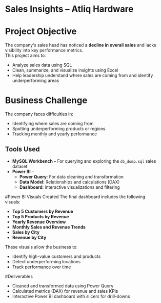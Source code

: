 # Sales Insights – Atliq Hardware

#  Project Objective
The company's sales head has noticed a **decline in overall sales** and lacks visibility into key performance metrics.  
This project aims to:
- Analyze sales data using SQL
- Clean, summarize, and visualize insights using Excel
- Help leadership understand where sales are coming from and identify underperforming areas

# Business Challenge
The company faces difficulties in:
- Identifying where sales are coming from
- Spotting underperforming products or regions
- Tracking monthly and yearly performance

##  Tools Used
- **MySQL Workbench** – For querying and exploring the `db_dump.sql` sales dataset
- **Power BI** – 
  - **Power Query**: For data cleaning and transformation  
  - **Data Model**: Relationships and calculations (DAX)  
  - **Dashboard**: Interactive visualizations and filtering

#Power BI Visuals Created
The final dashboard includes the following visuals:
- **Top 5 Customers by Revenue**
- **Top 5 Products by Revenue**
- **Yearly Revenue Overview**
- **Monthly Sales and Revenue Trends**
- **Sales by City**
- **Revenue by City**

These visuals allow the business to:
- Identify high-value customers and products
- Detect underperforming locations
- Track performance over time

#Deliverables
- Cleaned and transformed data using Power Query
- Calculated metrics (DAX) for revenue and sales KPIs
- Interactive Power BI dashboard with slicers for drill-downs




